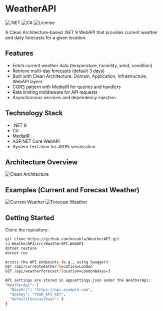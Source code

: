   # WeatherAPI

![.NET](https://img.shields.io/badge/.NET-9.0-blue)
![C#](https://img.shields.io/badge/C%23-Language-green)
![License](https://img.shields.io/badge/License-MIT-lightgrey)

A Clean Architecture-based .NET 9 WebAPI that provides current weather and daily forecasts for a given location.

## Features

- Fetch current weather data (temperature, humidity, wind, condition)
- Retrieve multi-day forecasts (default 3 days)
- Built with Clean Architecture: Domain, Application, Infrastructure, WebAPI layers
- CQRS pattern with MediatR for queries and handlers
- Rate limiting middleware for API requests
- Asynchronous services and dependency injection

## Technology Stack

- .NET 9
- C#
- MediatR
- ASP.NET Core WebAPI
- System.Text.Json for JSON serialization

## Architecture Overview

![Clean Architecture](WeatherAPI/images/ArchtitectureOverview.png)

## Examples (Current and Forecast Weather)

![Current Weather](WeatherAPI/images/CurrentWeatherExample.png)
![Forecast Weather](WeatherAPI/images/ForecastWeatherExample.png)


## Getting Started

Clone the repository:
```bash
git clone https://github.com/kocakla/WeatherAPI.git
cd WeatherAPI/src/WeatherAPI.WebAPI
dotnet restore
dotnet run

Access the API endpoints (e.g., using Swagger):
GET /api/currentweather?location=London
GET /api/weatherforecast?location=London&days=3

API settings are stored in appsettings.json under the WeatherApi:
"WeatherApi": {
  "BaseUrl": "https://api.example.com",
  "ApiKey": "YOUR_API_KEY",
  "DefaultForecastDays": 3
}
